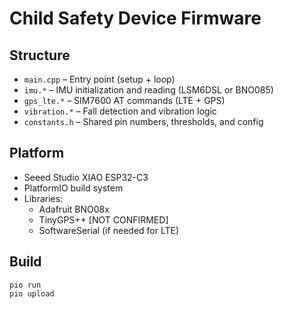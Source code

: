 # Child Safety Device Firmware

## Structure

- `main.cpp` – Entry point (setup + loop)
- `imu.*` – IMU initialization and reading (LSM6DSL or BNO085)
- `gps_lte.*` – SIM7600 AT commands (LTE + GPS)
- `vibration.*` – Fall detection and vibration logic
- `constants.h` – Shared pin numbers, thresholds, and config

## Platform

- Seeed Studio XIAO ESP32-C3
- PlatformIO build system
- Libraries:
  - Adafruit BNO08x
  - TinyGPS++ [NOT CONFIRMED]
  - SoftwareSerial (if needed for LTE)

## Build

```bashz
pio run
pio upload
